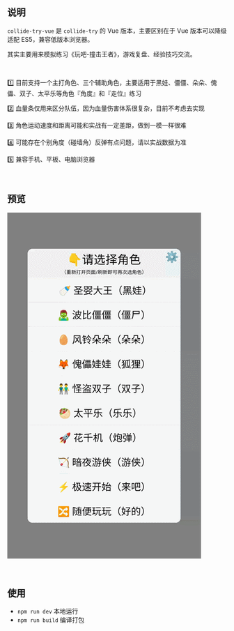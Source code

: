 ## 说明

`collide-try-vue` 是 `collide-try` 的 Vue 版本，主要区别在于 Vue 版本可以降级适配 ES5，兼容低版本浏览器。

其实主要用来模拟练习《玩吧-撞击王者》，游戏复盘、经验技巧交流。

<br/>

1️⃣ 目前支持一个主打角色、三个辅助角色，主要适用于黑娃、僵僵、朵朵、傀儡、双子、太平乐等角色『角度』和『走位』练习

2️⃣ 血量条仅用来区分队伍，因为血量伤害体系很复杂，目前不考虑去实现

3️⃣ 角色运动速度和距离可能和实战有一定差距，做到一模一样很难

4️⃣ 可能存在个别角度（碰墙角）反弹有点问题，请以实战数据为准

5️⃣ 兼容手机、平板、电脑浏览器

<br/>

## 预览

![collide-try-preview](./public/collide-try-preview.gif)

<br/>

## 使用

- `npm run dev` 本地运行
- `npm run build` 编译打包

<br/>
